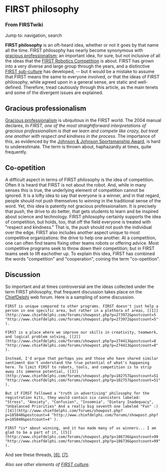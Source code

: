 

# FIRST philosophy

### From FIRSTwiki

Jump to: navigation, search

**FIRST philosophy** is an oft-heard idea, whether or not it goes by that name all the time. FIRST philosophy has nearly become synonymous with [gracious professionalism](Gracious_professionalism "Gracious professionalism" ); an important idea, for sure, but not inclusive of all the ideas that the [FIRST Robotics Competition](FIRST_Robotics_Competition "FIRST Robotics Competition" ) is about. FIRST has grown into a very diverse and large group through the years, and a distinctive [FIRST sub-culture](FIRST_culture "FIRST culture" ) has developed, -- but it would be a mistake to assume that FIRST means the same to everyone involved, or that the ideas of FIRST philosophy, while agreed upon in a general sense, are static and well-defined. Therefore, tread cautiously through this article, as the main tenets and some of the divergent issues are explained. 


## Gracious professionalism

[Gracious professionalism](Gracious_professionalism "Gracious
professionalism" ) is ubiquitous in the FIRST world. The 2004 manual declares,
_In FIRST, one of the most straightforward interpretations of gracious
professionalism is that we learn and compete like crazy, but treat one another
with respect and kindness in the process._ The importance of this, as
evidenced by the [Johnson &amp; Johnson Sportsmanship
Award](Johnson_%26_Johnson_Sportsmanship_Award "Johnson & Johnson
Sportsmanship Award" ), is hard to underestimate. The term is thrown about,
haphazardly at times, quite frequently.


## Co-opetition

A difficult aspect in terms of FIRST philosophy is the idea of competition.
Often it is heard that FIRST is not about the robot. And, while in many senses
this is true, the underlying element of competition cannot be ignored. It is a
lofty idea to say that everyone is a winner, and in that regard, people should
not push themselves to _winning_ in the traditional sense of the word. Yet,
this idea is patently not gracious professionalism. It is precisely that
_push_, the drive to do better, that gets students to learn and be inspired
about science and technology. FIRST philosophy certainly supports the idea of
competition, but holds, too, that off the field everyone is treated with
"respect and kindness." That is, the _push_ should not push the individual
over the edge. FIRST also includes another aspect unique to most competitive
organizations: the drive to help one another. At a competition, one can often
find teams fixing other teams robots or offering advice. Most competitive
programs seek to throw down their competition; but in FIRST teams seek to lift
eachother up. To explain this idea, FIRST has combined the words "competition"
and "cooperation", coining the term "co-opetition".


## Discussion

So important and at times controversial are the ideas collected under the term
FIRST philosophy, that frequent discussion takes place on the
[ChiefDelphi](ChiefDelphi "ChiefDelphi" ) web forum. Here is a
sampling of some discussion.

    FIRST is unique compared to other programs. FIRST doesn't just help a person in one specific area, but rather in a plethora of areas, [[1]](http://www.chiefdelphi.com/forums/showpost.php?p=273972&postcount=5 "http://www.chiefdelphi.com/forums/showpost.php?p=273972&postcount=5" ). 

    FIRST is a place where we improve our skills in creativity, teamwork, and logical problem solving, [[2]](http://www.chiefdelphi.com/forums/showpost.php?p=274413&postcount=8 "http://www.chiefdelphi.com/forums/showpost.php?p=274413&postcount=8" ). 

    Instead, I'd argue that perhaps you and those who have shared similar sentiment don't understand the true potential of what's happening here. To limit FIRST to robots, tools, and competition is to strip away its immense potential, [[3]](http://www.chiefdelphi.com/forums/showpost.php?p=102757&postcount=51 "http://www.chiefdelphi.com/forums/showpost.php?p=102757&postcount=51" ). 

    But if FIRST followed a "truth in advertising" philosophy for the registration kits, they would contain six cannisters labeled: "Stress", "Anxiety", "Confusion", "Insomnia", "Dietary Inadequacy", "Unbalanced Priorities" And a really big seventh one labeled "Fun" :) [[4]](http://www.chiefdelphi.com/forums/showpost.php?p=185848&postcount=4 "http://www.chiefdelphi.com/forums/showpost.php?p=185848&postcount=4" ). 

    FIRST *is* about winning, and it has made many of us winners... I am glad to be a part of it, [[5]](http://www.chiefdelphi.com/forums/showpost.php?p=186736&postcount=99 "http://www.chiefdelphi.com/forums/showpost.php?p=186736&postcount=99" ). 

And see these threads,
[[6]](http://www.chiefdelphi.com/forums/showthread.php?threadid=29264
"http://www.chiefdelphi.com/forums/showthread.php?threadid=29264" ),
[[7]](http://www.chiefdelphi.com/forums/showthread.php?t=29251
"http://www.chiefdelphi.com/forums/showthread.php?t=29251" ).

_Also see other elements of [FIRST culture](FIRST_culture "FIRST
culture" )._

